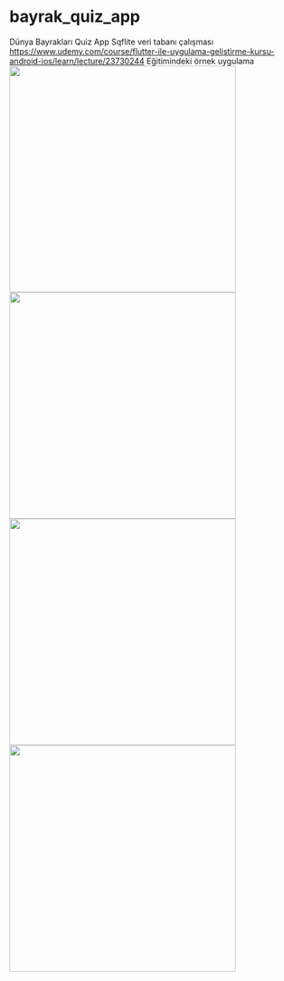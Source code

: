 # bayrak_quiz_app

Dünya Bayrakları Quiz App
Sqflite veri tabanı çalışması
https://www.udemy.com/course/flutter-ile-uygulama-gelistirme-kursu-android-ios/learn/lecture/23730244 Eğitimindeki örnek uygulama<BR>
<img src="https://github.com/VedatBiner/flutter-codes/tree/master/bayrak_quiz_app/screen_shots/img-01.png" height="400em"/>
<img src="https://github.com/VedatBiner/flutter-codes/tree/master/bayrak_quiz_app/screen_shots/img-02.png" height="400em"/>
<img src="https://github.com/VedatBiner/flutter-codes/tree/master/bayrak_quiz_app/screen_shots/img-03.png" height="400em"/>
<img src="https://github.com/VedatBiner/flutter-codes/tree/master/bayrak_quiz_app/screen_shots/img-04.png" height="400em"/>
